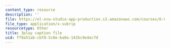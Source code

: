 ```yaml
---
content_type: resource
description: ''
file: https://ol-ocw-studio-app-production.s3.amazonaws.com/courses/6-0002-introduction-to-computational-thinking-and-data-science-fall-2016/ff9a51abcbf85c0eba0a142bc9e4ec7d_eg8DJYwdMyg.vtt
file_type: application/x-subrip
resourcetype: Other
title: 3play caption file
uid: ff9a51ab-cbf8-5c0e-ba0a-142bc9e4ec7d
---
```

